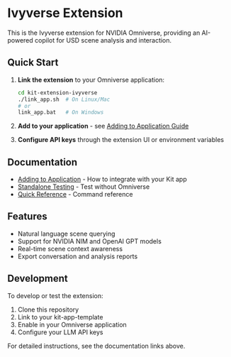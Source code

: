 # Ivyverse Extension

This is the Ivyverse extension for NVIDIA Omniverse, providing an AI-powered copilot for USD scene analysis and interaction.

## Quick Start

1. **Link the extension** to your Omniverse application:
   ```bash
   cd kit-extension-ivyverse
   ./link_app.sh  # On Linux/Mac
   # or
   link_app.bat   # On Windows
   ```

2. **Add to your application** - see [Adding to Application Guide](docs/ADDING_TO_APPLICATION.md)

3. **Configure API keys** through the extension UI or environment variables

## Documentation

- [Adding to Application](docs/ADDING_TO_APPLICATION.md) - How to integrate with your Kit app
- [Standalone Testing](standalone_test/README.md) - Test without Omniverse
- [Quick Reference](standalone_test/QUICK_REFERENCE.md) - Command reference

## Features

- Natural language scene querying
- Support for NVIDIA NIM and OpenAI GPT models
- Real-time scene context awareness
- Export conversation and analysis reports

## Development

To develop or test the extension:

1. Clone this repository
2. Link to your kit-app-template
3. Enable in your Omniverse application
4. Configure your LLM API keys

For detailed instructions, see the documentation links above.
